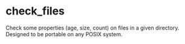 # check_files
Check some properties (age, size, count) on files in a given directory. Designed to be portable on any POSIX system.
